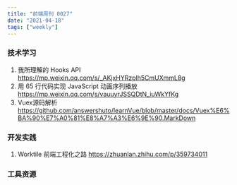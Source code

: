 ```yaml
---
title: "前端周刊 0027"
date: "2021-04-18"
tags: ["weekly"]
---
```


### 技术学习
1. 我所理解的 Hooks API https://mp.weixin.qq.com/s/_AKjxHYRzplh5CmUXmmL8g
2. 用 65 行代码实现 JavaScript 动画序列播放 https://mp.weixin.qq.com/s/vauuyrJSSQDtN_iuWkYfKg
3. Vuex源码解析 https://github.com/answershuto/learnVue/blob/master/docs/Vuex%E6%BA%90%E7%A0%81%E8%A7%A3%E6%9E%90.MarkDown

### 开发实践
1. Worktile 前端工程化之路 https://zhuanlan.zhihu.com/p/359734011

### 工具资源


